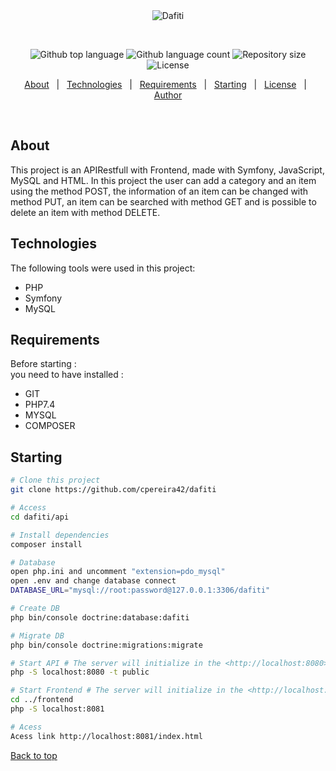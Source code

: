 <div align="center" id="top"> 
  <img src="https://upload.wikimedia.org/wikipedia/commons/5/5d/Nova_logo_dafiti.jpg" alt="Dafiti" />

  &#xa0;

  <!-- <a href="https://dafiti.netlify.app">Demo</a> -->
</div>

<p align="center">
  <img alt="Github top language" src="https://img.shields.io/github/languages/top/cpereira42/dafiti?color=56BEB8">

  <img alt="Github language count" src="https://img.shields.io/github/languages/count/cpereira42/dafiti?color=56BEB8">

  <img alt="Repository size" src="https://img.shields.io/github/repo-size/cpereira42/dafiti?color=56BEB8">

  <img alt="License" src="https://img.shields.io/github/license/cpereira42/dafiti?color=56BEB8">

  <!-- <img alt="Github issues" src="https://img.shields.io/github/issues/cpereira42/dafiti?color=56BEB8" /> -->

  <!-- <img alt="Github forks" src="https://img.shields.io/github/forks/cpereira42/dafiti?color=56BEB8" /> -->

  <!-- <img alt="Github stars" src="https://img.shields.io/github/stars/cpereira42/dafiti?color=56BEB8" /> -->
</p>

<!-- Status -->

<!-- <h4 align="center"> 
	🚧  Dafiti 🚀 Under construction...  🚧
</h4> 

<hr> -->

<p align="center">
  <a href="#dart-about">About</a> &#xa0; | &#xa0; 
  <a href="#rocket-technologies">Technologies</a> &#xa0; | &#xa0;
  <a href="#white_check_mark-requirements">Requirements</a> &#xa0; | &#xa0;
  <a href="#checkered_flag-starting">Starting</a> &#xa0; | &#xa0;
  <a href="#memo-license">License</a> &#xa0; | &#xa0;
  <a href="https://github.com/cpereira42" target="_blank">Author</a>
</p>

<br>

## About ##

This project is an APIRestfull with Frontend, made with Symfony, JavaScript, MySQL and HTML.
In this project the user can add a category and  an item using the method POST, the information of an item can be changed with method PUT, an item can be searched with method GET and is possible to delete an item with method DELETE.

## Technologies ##

The following tools were used in this project:

- PHP
- Symfony
- MySQL

## Requirements ##

Before starting :<br>
you need to have installed :
- GIT
- PHP7.4<br>
- MYSQL<br>
- COMPOSER<br>



## Starting ##

```bash
# Clone this project
git clone https://github.com/cpereira42/dafiti

# Access
cd dafiti/api

# Install dependencies
composer install

# Database
open php.ini and uncomment "extension=pdo_mysql"
open .env and change database connect
DATABASE_URL="mysql://root:password@127.0.0.1:3306/dafiti"

# Create DB
php bin/console doctrine:database:dafiti

# Migrate DB
php bin/console doctrine:migrations:migrate

# Start API # The server will initialize in the <http://localhost:8080>
php -S localhost:8080 -t public

# Start Frontend # The server will initialize in the <http://localhost:8081>
cd ../frontend
php -S localhost:8081

# Acess
Acess link http://localhost:8081/index.html

```

<a href="#top">Back to top</a>

